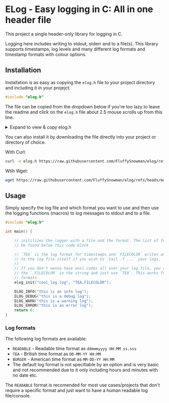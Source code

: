 # ELog - Easy logging in C: All in one header file

This project a single header-only library for logging in C.

Logging here includes writing to stdout, stderr and to a file(s). This library
supports timestamps, log levels and many different log formats and timestamp
formats with colour options.

## Installation

Installation is as easy as copying the `elog.h` file to your project directory
and including it in your projejct.

```c
#include "elog.h"
```

The file can be copied from the dropdown below if you're too lazy to leave the
readme and click on the `elog.h` file about 2.5 mouse scrolls up from this line.

<details>
<summary>Expand to view & copy elog.h</summary>

<!-- read file into here  -->
<!-- cat ./elog.h -->

```c
#ifndef ELOG_H
#define ELOG_H

#include <stdio.h>
#include <stdlib.h>
#include <stdarg.h>
#include <string.h>
#include <time.h>
#include <unistd.h>

typedef enum {
    LOG_DEBUG,
    LOG_INFO,
    LOG_WARN,
    LOG_ERROR
} LogLevel;

typedef enum {
    TM_ORIG,
    TM_TEA,
    TM_BURGER,
    TM_READABLE
} TimeMode;

static FILE*    log_file   = NULL;
static TimeMode time_mode  = TM_ORIG;
static int      file_color = 0;

#define COLOR_DEBUG "\x1b[36m"
#define COLOR_INFO "\x1b[32m"
#define COLOR_WARN "\x1b[33m"
#define COLOR_ERROR "\x1b[31m"
#define COLOR_RESET "\x1b[0m"

static const char* level_strs[]   = {"DBG", "INF", "WRN", "ERR"};
static const char* level_colors[] = {COLOR_DEBUG, COLOR_INFO, COLOR_WARN, COLOR_ERROR};

static inline int logger_init(const char* filename, const char* options) {
    if (filename && filename[0]) {
        log_file = fopen(filename, "a");
        if (!log_file) return -1;
    }
    time_mode  = TM_ORIG;
    file_color = 0;
    if (options) {
        char* opts = strdup(options);
        char* tok  = strtok(opts, " ,");
        // clang can clang deez nuts with its shitty formatting shit
        // clang-format off
        while (tok) {
            if      (strcmp(tok, "TEA")      == 0) time_mode  = TM_TEA;
            else if (strcmp(tok, "BURGER")   == 0) time_mode  = TM_BURGER;
            else if (strcmp(tok, "READABLE") == 0) time_mode  = TM_READABLE;
            else if (strcmp(tok, "FILECOLOR")== 0) file_color = 1;
            tok = strtok(NULL, " ,");
        }
        // clang-format on
        free(opts);
    }
    return 0;
}

static inline void log_log(LogLevel lvl, const char* fmt, ...) {

    // timespect deez nuts 😎
    struct timespec ts;
    clock_gettime(CLOCK_REALTIME, &ts);

    struct tm tm;
    localtime_r(&ts.tv_sec, &tm);

    char tbuf[64];
    switch (time_mode) {
        case TM_TEA:
            snprintf(tbuf, sizeof tbuf,
                     "%02d-%02d-%02d %02d:%02d",
                     tm.tm_mday, tm.tm_mon + 1, tm.tm_year % 100,
                     tm.tm_hour, tm.tm_min);
            break;

        case TM_BURGER:

            // snprintf(tbuf, sizeof tbuf,
            //          "\n%02d\t%02d\t%02d %02d:%02d",
            //          tm.tm_mon + 1, tm.tm_mday, tm.tm_year % 100,
            //          tm.tm_hour, tm.tm_min);

            snprintf(tbuf, sizeof tbuf,
                     "%02d-%02d-%02d %02d:%02d",
                     tm.tm_mon + 1, tm.tm_mday, tm.tm_year % 100,
                     tm.tm_hour, tm.tm_min);
            break;

        case TM_READABLE: {
            // why do months have shitty names
            static const char* mon_names[] = {
                "Jan", "Feb", "Mar", "Apr", "May", "Jun",
                "Jul", "Aug", "Sep", "Oct", "Nov", "Dec"};
            char part1[32], part2[16], part3[16];
            snprintf(part1, sizeof part1,
                     "%02d%s%04d",
                     tm.tm_mday, mon_names[tm.tm_mon], tm.tm_year + 1900);
            // snprintf(part2, sizeof part2,
            //          "%02d%02dh",
            //          tm.tm_hour, tm.tm_min);
            snprintf(part2, sizeof part2,
                     "%02d:%02d",
                     tm.tm_hour, tm.tm_min);
            int ms = ts.tv_nsec / 1000000;
            snprintf(part3, sizeof part3,
                     "%02d.%03ds",
                     tm.tm_sec, ms);
            snprintf(tbuf, sizeof tbuf, "%s %s %s", part1, part2, part3);
            break;
        }
        case TM_ORIG:
        default:
            snprintf(tbuf, sizeof tbuf,
                     "%02d:%02d",
                     tm.tm_hour, tm.tm_min);
            break;
    }

    char    mbuf[1024];
    va_list ap;
    va_start(ap, fmt);
    vsnprintf(mbuf, sizeof mbuf, fmt, ap);
    va_end(ap);

    char final_msg[1152];

    // adding pid for debug (sub testing the thing from other programs testing
    // other sub testing programs with programs in programs in programs in programs in
    // programs .await().await()?.await()?.unwrap().unwrap().unwrap().unwrap().unwrap()?)

    // snprintf(final_msg, sizeof final_msg,
    //          "%s pid=%d", mbuf, (int)getpid());

    // removed pid cos no bedugging anymore
    snprintf(final_msg, sizeof final_msg,
             "%s", mbuf);

    fprintf(stdout,
            "%s %s%s%s %s\n",
            tbuf,
            level_colors[lvl], level_strs[lvl], COLOR_RESET,
            final_msg);

    if (log_file) {
        if (file_color) {
            fprintf(log_file,
                    "%s %s%s%s %s\n",
                    tbuf,
                    level_colors[lvl], level_strs[lvl], COLOR_RESET,
                    final_msg);
        } else {
            fprintf(log_file,
                    "%s %s %s\n",
                    tbuf,
                    level_strs[lvl],
                    final_msg);
        }
        fflush(log_file);
    }
}

#define elog_init(filename, options) logger_init(filename, options)
#define elog(level, fmt, ...) log_log(level, fmt, ##__VA_ARGS__)

// macros so instead of `elog(LOG_WARN, "test");` just do `ELOG_WARN("test");`
// cos the vibes are just objectively better and 70% of all typers can save
// many days of their life not writing those extra characters.

#define ELOG_DEBUG(fmt, ...) elog(LOG_DEBUG, fmt, ##__VA_ARGS__)
#define ELOG_INFO(fmt, ...) elog(LOG_INFO, fmt, ##__VA_ARGS__)
#define ELOG_WARN(fmt, ...) elog(LOG_WARN, fmt, ##__VA_ARGS__)
#define ELOG_ERROR(fmt, ...) elog(LOG_ERROR, fmt, ##__VA_ARGS__)

#endif
```


</details>


You can also install it by downloading the file directly into your project
or directory of choice.

With Curl:

```bash
curl -o elog.h https://raw.githubusercontent.com/FluffySnowman/elog/refs/heads/master/elog.h
```

Wtih Wget:

```bash
wget https://raw.githubusercontent.com/FluffySnowman/elog/refs/heads/master/elog.h
```

## Usage

Simply specify the log file and which format you want to use and then use the
logging functions (macros) to log messages to stdout and to a file.

```c
#include "elog.h"

int main() {

    // initilizes the logger with a file and the format. The list of formats can
    // be found below this code block

    // `TEA` is the log format for timestamps and `FILECOLOR` writes ansi codes
    // to the log file itself if you wish to `tail -f ...` your logs.
    //
    // If you don't wanna have ansi codes all over your log file, you can remove
    // the `,FILECOLOR` in the string and just use `TEA`. This works for all log
    // formats.
    elog_init("cool_log.log", "TEA,FILECOLOR");

    ELOG_INFO("this is an info log");
    ELOG_DEBUG("this is a debug log");
    ELOG_WARN("this is a warning log");
    ELOG_ERROR("this is an error log");
    return 0;
}
```

### Log formats

The following log formats are available:

- `READABLE` - Readable time format as `ddmmmyyyy HH:MM ss.sss`
- `TEA` - British time format as `DD-MM-YY HH:MM`
- `BURGER` - American time format as `MM-DD-YY HH:MM`
- The default log format is not specifiable by an option and is very basic and
  not recommended due to it only including hours and minutes with no date etc.

The `READABLE` format is recomended for most use cases/projects that don't
require a specific format and just want to have a human readable log
file/console.



